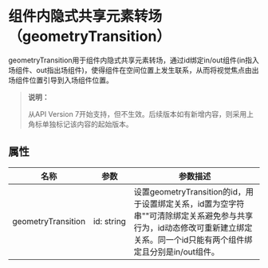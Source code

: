 # 组件内隐式共享元素转场（geometryTransition）

geometryTransition用于组件内隐式共享元素转场，通过id绑定in/out组件(in指入场组件、out指出场组件)，使得组件在空间位置上发生联系，从而将视觉焦点由出场组件位置引导到入场组件位置。

> **说明：**
>
> 从API Version 7开始支持，但不生效。后续版本如有新增内容，则采用上角标单独标记该内容的起始版本。

## 属性

| 名称               |   参数   | 参数描述                                                     |
| ------------------ | -------- | ------------------------------------------------------------ |
| geometryTransition | id:&nbsp;string | 设置geometryTransition的id，用于设置绑定关系，id置为空字符串""可清除绑定关系避免参与共享行为，id动态修改可重新建立绑定关系。同一个id只能有两个组件绑定且分别是in/out组件。 |
